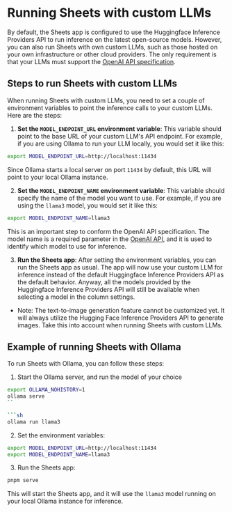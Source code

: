 # Running Sheets with custom LLMs

By default, the Sheets app is configured to use the Huggingface Inference Providers API to run inference on the latest open-source models. However, you can also run Sheets with own custom LLMs, such as those hosted on your own infrastructure or other cloud providers. The only requirement is that your LLMs must support the [OpenAI API specification](https://platform.openai.com/docs/api-reference/introduction).

## Steps to run Sheets with custom LLMs

When running Sheets with custom LLMs, you need to set a couple of environment variables to point the inference calls to your custom LLMs. Here are the steps:

1. **Set the `MODEL_ENDPOINT_URL` environment variable**: This variable should point to the base URL of your custom LLM's API endpoint. For example, if you are using Ollama to run your LLM locally, you would set it like this:

```sh
export MODEL_ENDPOINT_URL=http://localhost:11434
```

Since Ollama starts a local server on port `11434` by default, this URL will point to your local Ollama instance.

2. **Set the `MODEL_ENDPOINT_NAME` environment variable**: This variable should specify the name of the model you want to use. For example, if you are using the `llama3` model, you would set it like this:

```sh
export MODEL_ENDPOINT_NAME=llama3
```

This is an important step to conform the OpenAI API specification. The model name is a required parameter in the [OpenAI API](https://platform.openai.com/docs/api-reference/responses/create#responses-create-model), and it is used to identify which model to use for inference.

3. **Run the Sheets app**: After setting the environment variables, you can run the Sheets app as usual. The app will now use your custom LLM for inference instead of the default Huggingface Inference Providers API as the default behavior. Anyway, all the models provided by the Huggingface Inference Providers API will still be available when selecting a model in the column settings.

* Note: The text-to-image generation feature cannot be customized yet. It will always utilize the Hugging Face Inference Providers API to generate images. Take this into account when running Sheets with custom LLMs.

## Example of running Sheets with Ollama

To run Sheets with Ollama, you can follow these steps:

1. Start the Ollama server, and run the model of your choice
```sh
export OLLAMA_NOHISTORY=1
ollama serve
``

```sh
ollama run llama3
```

2. Set the environment variables:

```sh
export MODEL_ENDPOINT_URL=http://localhost:11434
export MODEL_ENDPOINT_NAME=llama3
```

3. Run the Sheets app:

```sh
pnpm serve
```

This will start the Sheets app, and it will use the `llama3` model running on your local Ollama instance for inference.
